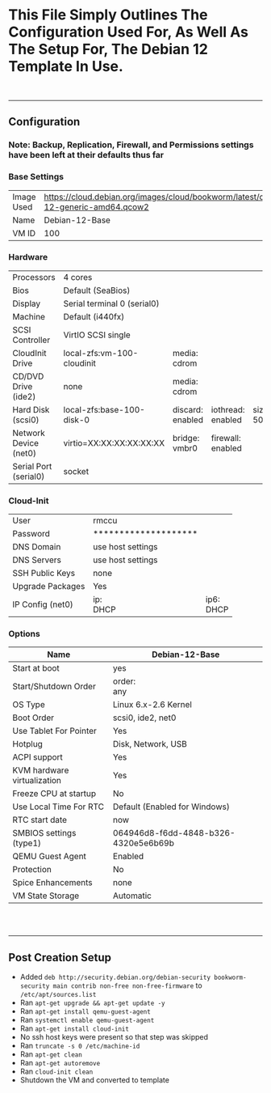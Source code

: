 # This File Simply Outlines The Configuration Used For, As Well As The Setup For, The Debian 12 Template In Use.

<br>

____________________
## Configuration ##

### Note: Backup, Replication, Firewall, and Permissions settings have been left at their defaults thus far

### Base Settings ###
|            	|                                                                                     	|
|------------	|-------------------------------------------------------------------------------------	|
| Image Used 	| https://cloud.debian.org/images/cloud/bookworm/latest/debian-12-generic-amd64.qcow2 	|
| Name       	| Debian-12-Base                                                                      	|
| VM ID      	| 100                                                                                 	|

### Hardware ###

|                       	|                             	|                  	    |                   	|             	|              	|
|-----------------------	|-----------------------------	|------------------	    |-------------------	|-------------	|--------------	|
| Processors            	| 4 cores                     	|                  	    |                   	|             	|              	|
| Bios                  	| Default (SeaBios)           	|                  	    |                   	|             	|              	|
| Display               	| Serial terminal 0 (serial0) 	|                  	    |                   	|             	|              	|
| Machine               	| Default (i440fx)            	|                  	    |                   	|             	|              	|
| SCSI Controller       	| VirtIO SCSI single          	|                  	    |                   	|             	|              	|
| CloudInit Drive       	| local-zfs:vm-100-cloudinit  	| media:<br>cdrom      	|                   	|             	|              	|
| CD/DVD Drive (ide2)   	| none                        	| media:<br>cdrom      	|                   	|             	|              	|
| Hard Disk (scsi0)     	| local-zfs:base-100-disk-0   	| discard:<br>enabled 	| iothread:<br>enabled 	| size:<br>50GiB|ssd:<br>enabled|
| Network Device (net0) 	| virtio=XX:XX:XX:XX:XX:XX    	| bridge:<br>vmbr0    	| firewall:<br>enabled 	|             	|              	|
| Serial Port (serial0) 	| socket                      	|                  	    |                   	|             	|              	|


### Cloud-Init ###

|                  	|                      	|           	|
|------------------	|----------------------	|-----------	|
| User             	| rmccu                	|           	|
| Password         	| ******************** 	|           	|
| DNS Domain       	| use host settings    	|           	|
| DNS Servers      	| use host settings    	|           	|
| SSH Public Keys  	| none                 	|           	|
| Upgrade Packages 	| Yes                  	|           	|
| IP Config (net0) 	| ip:<br>DHCP           | ip6:<br>DHCP 	|


### Options ###

| Name                        	| Debian-12-Base                       	|
|-----------------------------	|--------------------------------------	|
| Start at boot               	| yes                                  	|
| Start/Shutdown Order        	| order:<br>any                        	|
| OS Type                     	| Linux 6.x-2.6 Kernel                 	|
| Boot Order                  	| scsi0, ide2, net0                    	|
| Use Tablet For Pointer      	| Yes                                  	|
| Hotplug                     	| Disk, Network, USB                   	|
| ACPI support                	| Yes                                  	|
| KVM hardware virtualization 	| Yes                                  	|
| Freeze CPU at startup       	| No                                   	|
| Use Local Time For RTC      	| Default (Enabled for Windows)        	|
| RTC start date              	| now                                  	|
| SMBIOS settings (type1)     	| 064946d8-f6dd-4848-b326-4320e5e6b69b 	|
| QEMU Guest Agent            	| Enabled                              	|
| Protection                  	| No                                   	|
| Spice Enhancements          	| none                                 	|
| VM State Storage            	| Automatic                            	|

<br><br>

____________________
## Post Creation Setup ##

- Added ```deb http://security.debian.org/debian-security bookworm-security main contrib non-free non-free-firmware``` to ```/etc/apt/sources.list```
- Ran ```apt-get upgrade && apt-get update -y```
- Ran ```apt-get install qemu-guest-agent```
- Ran ```systemctl enable qemu-guest-agent```
- Ran ```apt-get install cloud-init```
- No ssh host keys were present so that step was skipped
- Ran ```truncate -s 0 /etc/machine-id```
- Ran ```apt-get clean```
- Ran ```apt-get autoremove```
- Ran ```cloud-init clean```
- Shutdown the VM and converted to template